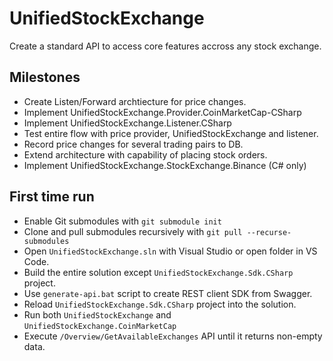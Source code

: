 # UnifiedStockExchange
Create a standard API to access core features accross any stock exchange.

## Milestones
- Create Listen/Forward archtiecture for price changes.
- Implement UnifiedStockExchange.Provider.CoinMarketCap-CSharp
- Implement UnifiedStockExchange.Listener.CSharp
- Test entire flow with price provider, UnifiedStockExchange and listener.
- Record price changes for several trading pairs to DB.
- Extend architecture with capability of placing stock orders.
- Implement UnifiedStockExchange.StockExchange.Binance (C# only)

## First time run
- Enable Git submodules with `git submodule init`
- Clone and pull submodules recursively with `git pull --recurse-submodules`
- Open `UnifiedStockExchange.sln` with Visual Studio or open folder in VS Code.
- Build the entire solution except `UnifiedStockExchange.Sdk.CSharp` project.
- Use `generate-api.bat` script to create REST client SDK from Swagger.
- Reload `UnifiedStockExchange.Sdk.CSharp` project into the solution.
- Run both `UnifiedStockExchange` and `UnifiedStockExchange.CoinMarketCap`
- Execute `/Overview/GetAvailableExchanges` API until it returns non-empty data.
